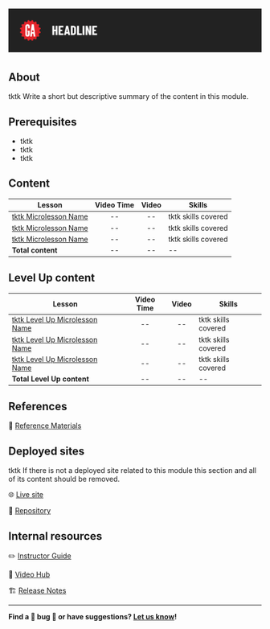 # ![HTTP Request Response Cycle](./assets/tktk-hero.png)

## About

tktk Write a short but descriptive summary of the content in this module.

## Prerequisites

- tktk
- tktk
- tktk

## Content

| Lesson | Video Time | Video | Skills |
| ------ |:----------:|:-----:| ------ |
| [tktk Microlesson Name](./tktk-microlesson-01/README.md) | -- | -- | tktk skills covered |
| [tktk Microlesson Name](./tktk-microlesson-02/README.md) | -- | -- | tktk skills covered |
| [tktk Microlesson Name](./tktk-microlesson-03/README.md) | -- | -- | tktk skills covered |
| **Total content**                                        | -- | -- | --                  |

## Level Up content

| Lesson | Video Time | Video | Skills |
| ------ |:----------:|:-----:| ------ |
| [tktk Level Up Microlesson Name](./level-up/tktk-microlesson-01.md) | -- | -- | tktk skills covered |
| [tktk Level Up Microlesson Name](./level-up/tktk-microlesson-02.md) | -- | -- | tktk skills covered |
| [tktk Level Up Microlesson Name](./level-up/tktk-microlesson-03.md) | -- | -- | tktk skills covered |
| **Total Level Up content**                                          | -- | -- | --                  |

## References

📖 [Reference Materials](./references/README.md)

## Deployed sites

tktk If there is not a deployed site related to this module this section and all of its content should be removed.

🌐 [Live site](#tktk-deployed-app-url)

🐙 [Repository](#tktk-repository-for-deployed-app)

## Internal resources

✏️ [Instructor Guide](./internal-resources/instructor-guide.md)

🎥 [Video Hub](./internal-resources/video-hub/README.md)

🏗️ [Release Notes](./internal-resources/release-notes.md)

---

**Find a 👾 bug 👾 or have suggestions? [Let us know](https://git.generalassemb.ly/modular-curriculum-all-courses/universal-resources-internal/blob/main/module-feedback.md)!**
